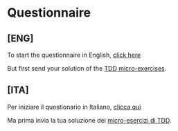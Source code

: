 # Questionnaire

## [ENG]

To start the questionnaire in English, [click here](http://tool.surveypirate.com/Survey.aspx?surveyid=25731&sp.mac=DomDcdUgTB8gwbR5uWLCIg%3d%3d)

But first send your solution of the [TDD micro-exercises](../TDDMicroExercises).




## [ITA]

Per iniziare il questionario in Italiano, [clicca qui](http://tool.surveypirate.com/Survey.aspx?surveyid=25808&sp.mac=yMAXSLB8yJuht8rRsJCdoA%3d%3d)

Ma prima invia la tua soluzione dei [micro-esercizi di TDD](../TDDMicroExercises).

